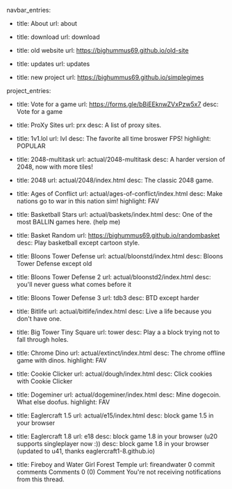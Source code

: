 navbar_entries:
  - title: About
    url: about

  - title: download
    url: download

  - title: old website
    url: https://bighummus69.github.io/old-site

  - title: updates
    url: updates

  - title: new project
    url: https://bighummus69.github.io/simplegimes


project_entries:
  - title: Vote for a game
    url: https://forms.gle/bBiEEknwZVxPzw5x7
    desc: Vote for a game

  - title: ProXy Sites
    url: prx
    desc: A list of proxy sites.

  - title: 1v1.lol 
    url: IvI
    desc: The favorite all time broswer FPS!
    highlight: POPULAR

  - title: 2048-multitask
    url: actual/2048-multitask
    desc: A harder version of 2048, now with more tiles!

  - title: 2048
    url: actual/2048/index.html
    desc: The classic 2048 game.


  - title: Ages of Conflict
    url: actual/ages-of-conflict/index.html
    desc: Make nations go to war in this nation sim!
    highlight: FAV

  - title: Basketball Stars
    url: actual/baskets/index.html
    desc: One of the most BALLIN games here. (help me)

  - title: Basket Random
    url: https://bighummus69.github.io/randombasket
    desc: Play basketball except cartoon style.

  - title: Bloons Tower Defense
    url: actual/bloonstd/index.html
    desc: Bloons Tower Defense except old

  - title: Bloons Tower Defense 2
    url: actual/bloonstd2/index.html
    desc: you'll never guess what comes before it

  - title: Bloons Tower Defense 3
    url: tdb3
    desc: BTD except harder

  - title: Bitlife
    url: actual/bitlife/index.html
    desc: Live a life because you don't have one.

  - title: Big Tower Tiny Square
    url: tower
    desc: Play a a block trying not to fall through holes.

  - title: Chrome Dino
    url: actual/extinct/index.html
    desc: The chrome offline game with dinos.
    highlight: FAV

  - title: Cookie Clicker
    url: actual/dough/index.html
    desc: Click cookies with Cookie Clicker 

  - title: Dogeminer
    url: actual/dogeminer/index.html
    desc: Mine dogecoin. What else doofus.
    highlight: FAV

  - title: Eaglercraft 1.5
    url: actual/e15/index.html
    desc: block game 1.5 in your browser

  - title: Eaglercraft 1.8
    url: e18
    desc: block game 1.8 in your browser (u20 supports singleplayer now :))
    desc: block game 1.8 in your browser (updated to u41, thanks eaglercraft1-8.github.io)

  - title: Fireboy and Water Girl Forest Temple
    url: fireandwater
0 commit comments
Comments
0
 (0)
Comment
You're not receiving notifications from this thread.
